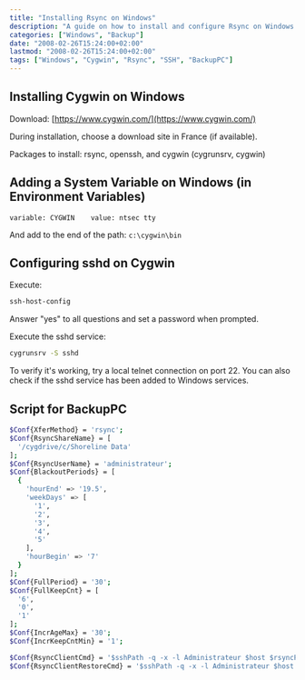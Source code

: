 ```yaml
---
title: "Installing Rsync on Windows"
description: "A guide on how to install and configure Rsync on Windows using Cygwin, including SSH setup and BackupPC configuration."
categories: ["Windows", "Backup"]
date: "2008-02-26T15:24:00+02:00"
lastmod: "2008-02-26T15:24:00+02:00"
tags: ["Windows", "Cygwin", "Rsync", "SSH", "BackupPC"]
---
```


## Installing Cygwin on Windows

Download: [https://www.cygwin.com/](https://www.cygwin.com/)

During installation, choose a download site in France (if available).

Packages to install: rsync, openssh, and cygwin (cygrunsrv, cygwin)

## Adding a System Variable on Windows (in Environment Variables)

```
variable: CYGWIN    value: ntsec tty
```

And add to the end of the path: `c:\cygwin\bin`

## Configuring sshd on Cygwin

Execute:

```bash
ssh-host-config
```

Answer "yes" to all questions and set a password when prompted.

Execute the sshd service:

```bash
cygrunsrv -S sshd
```

To verify it's working, try a local telnet connection on port 22. You can also check if the sshd service has been added to Windows services.

## Script for BackupPC

```bash
$Conf{XferMethod} = 'rsync';
$Conf{RsyncShareName} = [
  '/cygdrive/c/Shoreline Data'
];
$Conf{RsyncUserName} = 'administrateur';
$Conf{BlackoutPeriods} = [
  {
    'hourEnd' => '19.5',
    'weekDays' => [
      '1',
      '2',
      '3',
      '4',
      '5'
    ],
    'hourBegin' => '7'
  }
];
$Conf{FullPeriod} = '30';
$Conf{FullKeepCnt} = [
  '6',
  '0',
  '1'
];
$Conf{IncrAgeMax} = '30';
$Conf{IncrKeepCntMin} = '1';

$Conf{RsyncClientCmd} = '$sshPath -q -x -l Administrateur $host $rsyncPath $argList+';
$Conf{RsyncClientRestoreCmd} = '$sshPath -q -x -l Administrateur $host $rsyncPath $argList+';
```
